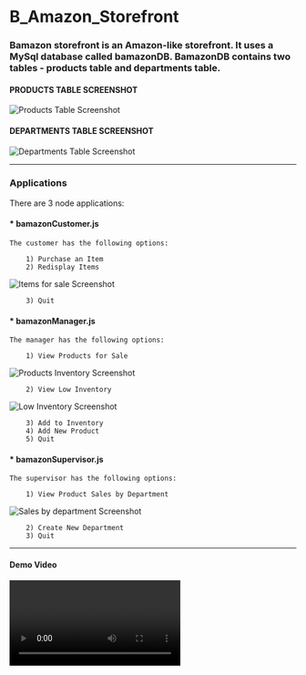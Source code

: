 # B_Amazon_Storefront

### Bamazon storefront is an Amazon-like storefront.  It uses a MySql database called bamazonDB.  BamazonDB contains two tables - products table and departments table.

#### PRODUCTS TABLE SCREENSHOT

  ![Products Table Screenshot](https://raw.github.com/srodrig284/B_Amazon_Storefront/master/productstable.png?raw=true "Products Table Screenshot")   

#### DEPARTMENTS TABLE SCREENSHOT

  ![Departments Table Screenshot](https://raw.github.com/srodrig284/B_Amazon_Storefront/master/deptstable.png?raw=true "Departments Table Screenshot")   

- - -

### Applications

There are 3 node applications:

####  * bamazonCustomer.js

    The customer has the following options:
    
        1) Purchase an Item
        2) Redisplay Items

  ![Items for sale Screenshot](https://raw.github.com/srodrig284/B_Amazon_Storefront/master/itemsforsale.png?raw=true "Items for sale Screenshot")   
    
        3) Quit

#### * bamazonManager.js
    
    The manager has the following options:
    
        1) View Products for Sale
 
  ![Products Inventory Screenshot](https://raw.github.com/srodrig284/B_Amazon_Storefront/master/managerinventory.png?raw=true "Products Inventory Screenshot")
        
        2) View Low Inventory
        
  ![Low Inventory Screenshot](https://raw.github.com/srodrig284/B_Amazon_Storefront/master/lowinventory.png?raw=true "Low Inventory Screenshot")
            
        3) Add to Inventory
        4) Add New Product
        5) Quit

#### * bamazonSupervisor.js

    The supervisor has the following options:
    
        1) View Product Sales by Department
        
  ![Sales by department Screenshot](https://raw.github.com/srodrig284/B_Amazon_Storefront/master/salebydept.png?raw=true "Sales by department Screenshot")
     
        2) Create New Department
        3) Quit


- - -

#### Demo Video

  ![Demo Video](https://raw.github.com/srodrig284/B_Amazon_Storefront/master/BamazonDemo.mov?raw=true "Demo Video")